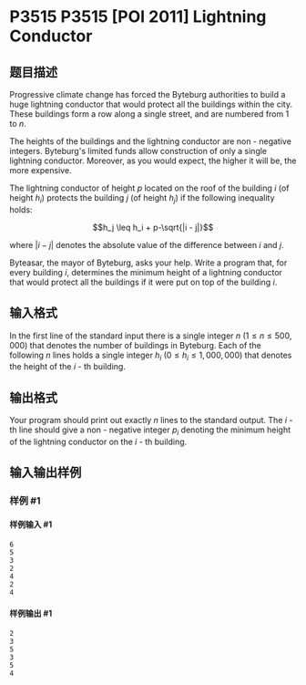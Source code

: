 # P3515 P3515 [POI 2011] Lightning Conductor

## 题目描述

Progressive climate change has forced the Byteburg authorities to build a huge lightning conductor that would protect all the buildings within the city. These buildings form a row along a single street, and are numbered from 1 to $n$.

The heights of the buildings and the lightning conductor are non - negative integers. Byteburg's limited funds allow construction of only a single lightning conductor. Moreover, as you would expect, the higher it will be, the more expensive.

The lightning conductor of height $p$ located on the roof of the building $i$ (of height $h_i$) protects the building $j$ (of height $h_j$) if the following inequality holds:

$$h_j \leq h_i + p-\sqrt{|i - j|}$$

where $|i - j|$ denotes the absolute value of the difference between $i$ and $j$.

Byteasar, the mayor of Byteburg, asks your help. Write a program that, for every building $i$, determines the minimum height of a lightning conductor that would protect all the buildings if it were put on top of the building $i$.

## 输入格式

In the first line of the standard input there is a single integer $n$ ($1\leq n\leq500,000$) that denotes the number of buildings in Byteburg. Each of the following $n$ lines holds a single integer $h_i$ ($0\leq h_i\leq1,000,000$) that denotes the height of the $i$ - th building.

## 输出格式

Your program should print out exactly $n$ lines to the standard output. The $i$ - th line should give a non - negative integer $p_i$ denoting the minimum height of the lightning conductor on the $i$ - th building. 

## 输入输出样例

### 样例 #1

#### 样例输入 #1

```
6
5
3
2
4
2
4
```

#### 样例输出 #1

```
2
3
5
3
5
4
```
